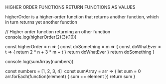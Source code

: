 
HIGHER ORDER FUNCTIONS RETURN FUNCTIONS AS VALUES

higherOrder is a higher-order function that returns another function, which in turn returns yet another function

// Higher order function returning an other function
console.log(higherOrder(2)(3)(10))

const higherOrder = n => {
  const doSomething = m => {
    const doWhatEver = t => {
      return 2 * n + 3 * m + t
    }
    return doWhatEver
  }
  return doSomething
}




console.log(sumArray(numbers))

const numbers = [1, 2, 3, 4]
​
const sumArray = arr => {
  let sum = 0
  arr.forEach(function(element) {
    sum += element
  })
  return sum
}